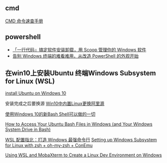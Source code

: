 ## cmd 
[CMD 命令速查手册](https://www.jb51.net/help/cmd.htm)

## powershell

- [「一行代码」搞定软件安装卸载，用 Scoop 管理你的 Windows 软件](https://sspai.com/post/52496)
- [告别 Windows 终端的难看难用，从改造 PowerShell 的外观开始](https://sspai.com/post/52496)

## 在win10上安装Ubuntu 终端Windows Subsystem for Linux (WSL)
[install Ubuntu on Windows 10](https://tutorials.ubuntu.com/tutorial/tutorial-ubuntu-on-windows#1)

安装完成之后要换源
[Win10中内置Linux更换阿里源](https://blog.csdn.net/lu900618/article/details/74955065)

[使用Windows 10的新Bash Shell可以做的一切](https://www.howtogeek.com/265900/everything-you-can-do-with-windows-10s-new-bash-shell/)

[How to Access Your Ubuntu Bash Files in Windows (and Your Windows System Drive in Bash)](https://www.howtogeek.com/261383/how-to-access-your-ubuntu-bash-files-in-windows-and-your-windows-system-drive-in-bash/)

[WSL 配置指北：打造 Windows 最强命令行](https://blessing.studio/wsl-guide/)
[Setting up Windows Subsystem for Linux with zsh + oh-my-zsh + ConEmu](https://blog.joaograssi.com/windows-subsystem-for-linux-with-oh-my-zsh-conemu/)

<a href="https://nickjanetakis.com/blog/using-wsl-and-mobaxterm-to-create-a-linux-dev-environment-on-windows#wsl-conemu-and-mobaxterm-to-the-rescue"> Using WSL and MobaXterm to Create a Linux Dev Environment on Windows </a>
